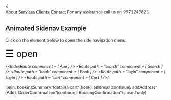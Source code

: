

<!DOCTYPE html>
<html>
<style>
body {
    font-family: "Lato", sans-serif;
}



@media screen and (max-height: 450px) {
  .sidenav {padding-top: 15px;}
  .sidenav a {font-size: 18px;}
}
</style>
<body>

<div id="mySidenav" class="sidenav">
  <div href="javascript:void(0)" class="closebtn" onclick="closeNav()">&times;</div>
  <a href="#">About</a>
  <a href="#">Services</a>
  <a href="#">Clients</a>
  <a href="#">Contact</a>
  <span>For any assistance call us on 9971249821</span>
</div>

<h2>Animated Sidenav Example</h2>
<p>Click on the element below to open the side navigation menu.</p>
<span style="font-size:30px;cursor:pointer" onclick="openNav()">&#9776; open</span>

<script>
function openNav() {
    document.getElementById("mySidenav").style.width = "250px";
}

function closeNav() {
    document.getElementById("mySidenav").style.width = "0";
}
</script>
     
</body>
</html> 

/*<IndexRoute component = { App } />
      <Route path = "search" component = { Search } />
      <Route path = "book" component = { Book } />
      <Route path = "login" component = { Login } />
      <Route path = "cart" component = { Cart } />*/


login, bookingSummary*(details), cart*(book), address*(continue), addAddress*(Add), OrderConfirmation*(continue), BookingConfirmation*(close #only)  
